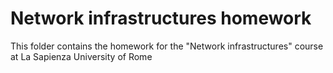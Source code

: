 # Network infrastructures homework

This folder contains the homework for the "Network infrastructures" course at La Sapienza University of Rome